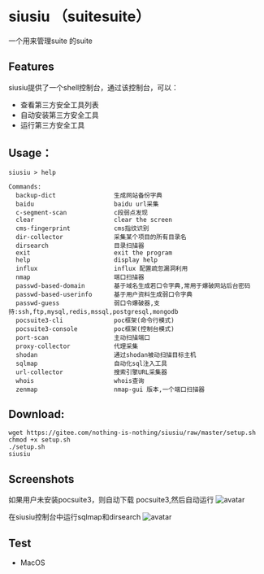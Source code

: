 # siusiu （suitesuite）
一个用来管理suite 的suite

## Features

siusiu提供了一个shell控制台，通过该控制台，可以：

- 查看第三方安全工具列表
- 自动安装第三方安全工具
- 运行第三方安全工具

## Usage：
```
siusiu > help

Commands:
  backup-dict                生成网站备份字典
  baidu                      baidu url采集
  c-segment-scan             c段弱点发现
  clear                      clear the screen
  cms-fingerprint            cms指纹识别
  dir-collector              采集某个项目的所有目录名
  dirsearch                  目录扫描器
  exit                       exit the program
  help                       display help
  influx                     influx 配置疏忽漏洞利用
  nmap                       端口扫描器
  passwd-based-domain        基于域名生成若口令字典,常用于爆破网站后台密码
  passwd-based-userinfo      基于用户资料生成弱口令字典
  passwd-guess               弱口令爆破器,支持:ssh,ftp,mysql,redis,mssql,postgresql,mongodb
  pocsuite3-cli              poc框架(命令行模式)
  pocsuite3-console          poc框架(控制台模式)
  port-scan                  主动扫描端口
  proxy-collector            代理采集
  shodan                     通过shodan被动扫描目标主机
  sqlmap                     自动化sql注入工具
  url-collector              搜索引擎URL采集器
  whois                      whois查询
  zenmap                     nmap-gui 版本,一个端口扫描器
```

## Download:

```
wget https://gitee.com/nothing-is-nothing/siusiu/raw/master/setup.sh
chmod +x setup.sh
./setup.sh
siusiu
```

## Screenshots

如果用户未安装pocsuite3，则自动下载 pocsuite3,然后自动运行 
![avatar](https://img-blog.csdnimg.cn/20211006160456729.png?x-oss-process=image/watermark,type_ZHJvaWRzYW5zZmFsbGJhY2s,shadow_50,text_Q1NETiBA5peg5Zyo5peg5LiN5Zyo,size_20,color_FFFFFF,t_70,g_se,x_16)

在siusiu控制台中运行sqlmap和dirsearch
![avatar](https://img-blog.csdnimg.cn/20211006160557298.png?x-oss-process=image/watermark,type_ZHJvaWRzYW5zZmFsbGJhY2s,shadow_50,text_Q1NETiBA5peg5Zyo5peg5LiN5Zyo,size_20,color_FFFFFF,t_70,g_se,x_16)


## Test
- MacOS